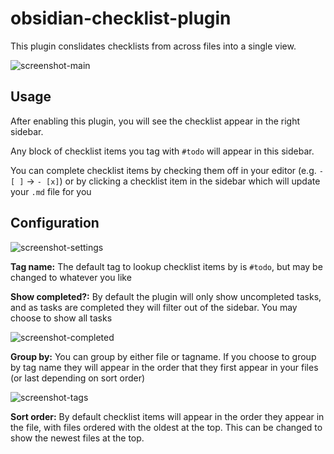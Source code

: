 # obsidian-checklist-plugin

This plugin conslidates checklists from across files into a single view.

![screenshot-main](https://raw.githubusercontent.com/delashum/obsidian-todo-plugin/master/images/screenshot-two-files.png)

## Usage

After enabling this plugin, you will see the checklist appear in the right sidebar.

Any block of checklist items you tag with `#todo` will appear in this sidebar.

You can complete checklist items by checking them off in your editor (e.g. `- [ ]` -> `- [x]`) or by clicking a checklist item in the sidebar which will update your `.md` file for you

## Configuration

![screenshot-settings](https://raw.githubusercontent.com/delashum/obsidian-todo-plugin/master/images/screenshot-settings.png)

**Tag name:** The default tag to lookup checklist items by is `#todo`, but may be changed to whatever you like

**Show completed?:** By default the plugin will only show uncompleted tasks, and as tasks are completed they will filter out of the sidebar. You may choose to show all tasks

![screenshot-completed](https://raw.githubusercontent.com/delashum/obsidian-todo-plugin/master/images/screenshot-show-completed.png)

**Group by:** You can group by either file or tagname. If you choose to group by tag name they will appear in the order that they first appear in your files (or last depending on sort order)

![screenshot-tags](https://raw.githubusercontent.com/delashum/obsidian-todo-plugin/master/images/screenshot-sub-tag.png)

**Sort order:** By default checklist items will appear in the order they appear in the file, with files ordered with the oldest at the top. This can be changed to show the newest files at the top.
